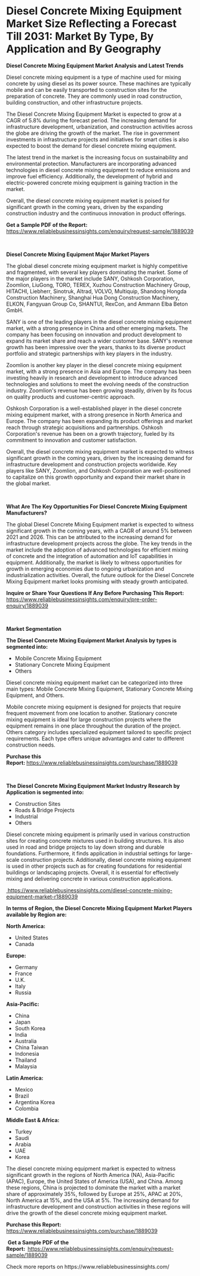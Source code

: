 <p><h1>Diesel Concrete Mixing Equipment Market Size Reflecting a Forecast Till 2031: Market By Type, By Application and By Geography</h1></p><p><strong>Diesel Concrete Mixing Equipment Market Analysis and Latest Trends</strong></p>
<p><p>Diesel concrete mixing equipment is a type of machine used for mixing concrete by using diesel as its power source. These machines are typically mobile and can be easily transported to construction sites for the preparation of concrete. They are commonly used in road construction, building construction, and other infrastructure projects.</p><p>The Diesel Concrete Mixing Equipment Market is expected to grow at a CAGR of 5.8% during the forecast period. The increasing demand for infrastructure development, urbanization, and construction activities across the globe are driving the growth of the market. The rise in government investments in infrastructure projects and initiatives for smart cities is also expected to boost the demand for diesel concrete mixing equipment.</p><p>The latest trend in the market is the increasing focus on sustainability and environmental protection. Manufacturers are incorporating advanced technologies in diesel concrete mixing equipment to reduce emissions and improve fuel efficiency. Additionally, the development of hybrid and electric-powered concrete mixing equipment is gaining traction in the market.</p><p>Overall, the diesel concrete mixing equipment market is poised for significant growth in the coming years, driven by the expanding construction industry and the continuous innovation in product offerings.</p></p>
<p><strong>Get a Sample PDF of the Report:&nbsp;</strong> <a href="https://www.reliablebusinessinsights.com/enquiry/request-sample/1889039">https://www.reliablebusinessinsights.com/enquiry/request-sample/1889039</a></p>
<p>&nbsp;</p>
<p><strong>Diesel Concrete Mixing Equipment Major Market Players</strong></p>
<p><p>The global diesel concrete mixing equipment market is highly competitive and fragmented, with several key players dominating the market. Some of the major players in the market include SANY, Oshkosh Corporation, Zoomlion, LiuGong, TORO, TEREX, Xuzhou Construction Machinery Group, HITACHI, Liebherr, Sinotruk, Altrad, VOLVO, Multiquip, Shandong Hongda Construction Machinery, Shanghai Hua Dong Construction Machinery, ELKON, Fangyuan Group Co, SHANTUI, RexCon, and Ammann Elba Beton GmbH.</p><p>SANY is one of the leading players in the diesel concrete mixing equipment market, with a strong presence in China and other emerging markets. The company has been focusing on innovation and product development to expand its market share and reach a wider customer base. SANY's revenue growth has been impressive over the years, thanks to its diverse product portfolio and strategic partnerships with key players in the industry.</p><p>Zoomlion is another key player in the diesel concrete mixing equipment market, with a strong presence in Asia and Europe. The company has been investing heavily in research and development to introduce advanced technologies and solutions to meet the evolving needs of the construction industry. Zoomlion's revenue has been growing steadily, driven by its focus on quality products and customer-centric approach.</p><p>Oshkosh Corporation is a well-established player in the diesel concrete mixing equipment market, with a strong presence in North America and Europe. The company has been expanding its product offerings and market reach through strategic acquisitions and partnerships. Oshkosh Corporation's revenue has been on a growth trajectory, fueled by its commitment to innovation and customer satisfaction.</p><p>Overall, the diesel concrete mixing equipment market is expected to witness significant growth in the coming years, driven by the increasing demand for infrastructure development and construction projects worldwide. Key players like SANY, Zoomlion, and Oshkosh Corporation are well-positioned to capitalize on this growth opportunity and expand their market share in the global market.</p></p>
<p>&nbsp;</p>
<p><strong>What Are The Key Opportunities For Diesel Concrete Mixing Equipment Manufacturers?</strong></p>
<p><p>The global Diesel Concrete Mixing Equipment market is expected to witness significant growth in the coming years, with a CAGR of around 5% between 2021 and 2026. This can be attributed to the increasing demand for infrastructure development projects across the globe. The key trends in the market include the adoption of advanced technologies for efficient mixing of concrete and the integration of automation and IoT capabilities in equipment. Additionally, the market is likely to witness opportunities for growth in emerging economies due to ongoing urbanization and industrialization activities. Overall, the future outlook for the Diesel Concrete Mixing Equipment market looks promising with steady growth anticipated.</p></p>
<p><strong>Inquire or Share Your Questions If Any Before Purchasing This Report:</strong> <a href="https://www.reliablebusinessinsights.com/enquiry/pre-order-enquiry/1889039">https://www.reliablebusinessinsights.com/enquiry/pre-order-enquiry/1889039</a></p>
<p>&nbsp;</p>
<p><strong>Market Segmentation</strong></p>
<p><strong>The Diesel Concrete Mixing Equipment Market Analysis by types is segmented into:</strong></p>
<p><ul><li>Mobile Concrete Mixing Equipment</li><li>Stationary Concrete Mixing Equipment</li><li>Others</li></ul></p>
<p><p>Diesel concrete mixing equipment market can be categorized into three main types: Mobile Concrete Mixing Equipment, Stationary Concrete Mixing Equipment, and Others. </p><p>Mobile concrete mixing equipment is designed for projects that require frequent movement from one location to another. Stationary concrete mixing equipment is ideal for large construction projects where the equipment remains in one place throughout the duration of the project. Others category includes specialized equipment tailored to specific project requirements. Each type offers unique advantages and cater to different construction needs.</p></p>
<p><strong>Purchase this Report:&nbsp;</strong><a href="https://www.reliablebusinessinsights.com/purchase/1889039">https://www.reliablebusinessinsights.com/purchase/1889039</a></p>
<p>&nbsp;</p>
<p><strong>The Diesel Concrete Mixing Equipment Market Industry Research by Application is segmented into:</strong></p>
<p><ul><li>Construction Sites</li><li>Roads & Bridge Projects</li><li>Industrial</li><li>Others</li></ul></p>
<p><p>Diesel concrete mixing equipment is primarily used in various construction sites for creating concrete mixtures used in building structures. It is also used in road and bridge projects to lay down strong and durable foundations. Furthermore, it finds application in industrial settings for large-scale construction projects. Additionally, diesel concrete mixing equipment is used in other projects such as for creating foundations for residential buildings or landscaping projects. Overall, it is essential for effectively mixing and delivering concrete in various construction applications.</p></p>
<p><a href="https://www.reliablebusinessinsights.com/diesel-concrete-mixing-equipment-market-r1889039">&nbsp;https://www.reliablebusinessinsights.com/diesel-concrete-mixing-equipment-market-r1889039</a></p>
<p><strong>In terms of Region, the Diesel Concrete Mixing Equipment Market Players available by Region are:</strong></p>
<p>
    <p> <strong> North America: </strong>
        <ul>
            <li>United States</li>
            <li>Canada</li>
        </ul>
        </p> 
    <p> <strong> Europe: </strong>
        <ul>
            <li>Germany</li>
            <li>France</li>
            <li>U.K.</li>
            <li>Italy</li>
            <li>Russia</li>
        </ul>
        </p> 
    <p> <strong> Asia-Pacific: </strong>
        <ul>
            <li>China</li>
            <li>Japan</li>
            <li>South Korea</li>
            <li>India</li>
            <li>Australia</li>
            <li>China Taiwan</li>
            <li>Indonesia</li>
            <li>Thailand</li>
            <li>Malaysia</li>
        </ul>
        </p> 
    <p> <strong> Latin America: </strong>
        <ul>
            <li>Mexico</li>
            <li>Brazil</li>
            <li>Argentina Korea</li>
            <li>Colombia</li>
        </ul>
        </p> 
    <p> <strong> Middle East & Africa: </strong>
        <ul>
            <li>Turkey</li>
            <li>Saudi</li>
            <li>Arabia</li>
            <li>UAE</li>
            <li>Korea</li>
        </ul>
    </p>
    </p>
<p><p>The diesel concrete mixing equipment market is expected to witness significant growth in the regions of North America (NA), Asia-Pacific (APAC), Europe, the United States of America (USA), and China. Among these regions, China is projected to dominate the market with a market share of approximately 35%, followed by Europe at 25%, APAC at 20%, North America at 15%, and the USA at 5%. The increasing demand for infrastructure development and construction activities in these regions will drive the growth of the diesel concrete mixing equipment market.</p></p>
<p><strong>Purchase this Report: </strong><a href="https://www.reliablebusinessinsights.com/purchase/1889039">https://www.reliablebusinessinsights.com/purchase/1889039</a></p>
<p>&nbsp;<strong>Get a Sample PDF of the Report:&nbsp;&nbsp;</strong><a href="https://www.reliablebusinessinsights.com/enquiry/request-sample/1889039">https://www.reliablebusinessinsights.com/enquiry/request-sample/1889039</a></p>
<p><strong></strong></p>
<p>Check more reports on https://www.reliablebusinessinsights.com/</p>